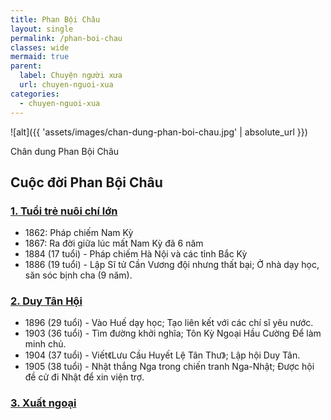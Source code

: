```yaml
---
title: Phan Bội Châu
layout: single
permalink: /phan-boi-chau
classes: wide
mermaid: true
parent:
  label: Chuyện người xưa
  url: chuyen-nguoi-xua
categories: 
  - chuyen-nguoi-xua
---
```


![alt]({{ 'assets/images/chan-dung-phan-boi-chau.jpg' | absolute_url }})
> <cite>
Chân dung Phan Bội Châu
</cite>

## Cuộc đời Phan Bội Châu

### <a href="/pbc-tuoi-tre-nuoi-chi-lon">1. Tuổi trẻ nuôi chí lớn</a>
* 1862: Pháp chiếm Nam Kỳ
* 1867: Ra đời giữa lúc mất Nam Kỳ đã 6 năm
* 1884 (17 tuổi) - Pháp chiếm Hà Nội và các tỉnh Bắc Kỳ
* 1886 (19 tuổi) - Lập Sĩ tử Cần Vương đội nhưng thất bại; Ở nhà dạy học, săn sóc bịnh cha (9 năm).

### <a href="/pbc-duy-tan-hoi">2. Duy Tân Hội</a>
* 1896 (29 tuổi) - Vào Huế dạy học; Tạo liên kết với các chí sĩ yêu nước.
* 1903 (36 tuổi) - Tìm đường khởi nghĩa; Tôn Kỳ Ngoại Hầu Cường Để làm minh chủ.
* 1904 (37 tuổi) - Viết《Lưu Cầu Huyết Lệ Tân Thư》; Lập hội Duy Tân.
* 1905 (38 tuổi) - Nhật thắng Nga trong chiến tranh Nga-Nhật; Được hội đề cử đi Nhật để xin viện trợ.

### <a href="/pbc-xuat-ngoai">3. Xuất ngoại</a>